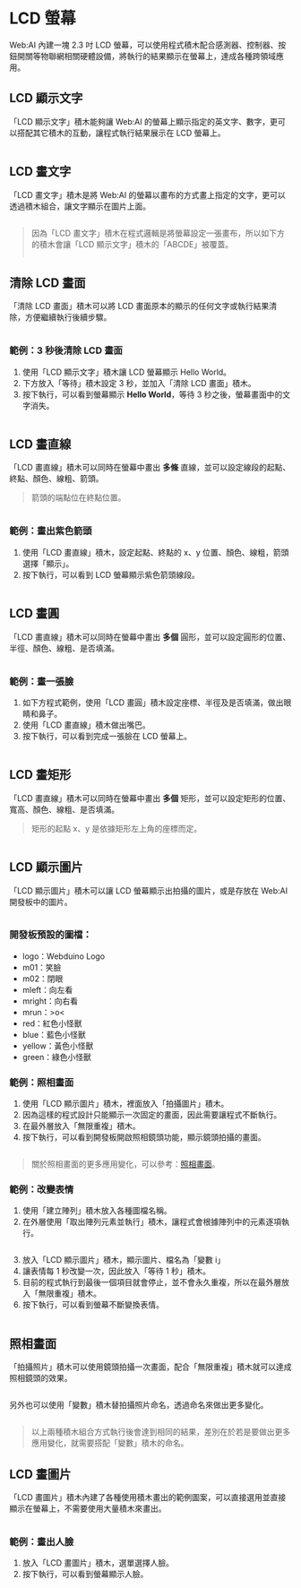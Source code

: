  

# LCD 螢幕

Web:AI 內建一塊 2.3 吋 LCD 螢幕，可以使用程式積木配合感測器、控制器、按鈕開關等物聯網相關硬體設備，將執行的結果顯示在螢幕上，達成各種跨領域應用。

## LCD 顯示文字

「LCD 顯示文字」積木能夠讓 Web:AI 的螢幕上顯示指定的英文字、數字，更可以搭配其它積木的互動，讓程式執行結果展示在 LCD 螢幕上。

<img src="https://md.webduino.io/uploads/upload_64ba9c874d571b6d92c59695fcd7fc98.png" alt="" width="">

## LCD 畫文字

「LCD 畫文字」積木是將 Web:AI 的螢幕以畫布的方式畫上指定的文字，更可以透過積木組合，讓文字顯示在圖片上面。

<img src="https://md.webduino.io/uploads/upload_0da89bf996dae9e03a2713330e99f77a.png" alt="" width="">

> 因為「LCD 畫文字」積木在程式邏輯是將螢幕設定一張畫布，所以如下方的積木會讓「LCD 顯示文字」積木的「ABCDE」被覆蓋。
> 
> <img src="https://md.webduino.io/uploads/upload_164ff827c96864577c04d5aaf57fefce.png" alt="" width="">

## 清除 LCD 畫面

「清除 LCD 畫面」積木可以將 LCD 畫面原本的顯示的任何文字或執行結果清除，方便繼續執行後續步驟。

<img src="https://md.webduino.io/uploads/upload_b284d9517e9c6fa43936cf0411e05823.png" alt="" width="">

### 範例：3 秒後清除 LCD 畫面

1. 使用「LCD 顯示文字」積木讓 LCD 螢幕顯示 Hello World。
2. 下方放入「等待」積木設定 3 秒，並加入「清除 LCD 畫面」積木。
3. 按下執行，可以看到螢幕顯示 **Hello World**，等待 3 秒之後，螢幕畫面中的文字消失。

<img src="https://md.webduino.io/uploads/upload_fcd60076a7eb25a9cdb1a61aee3c9b01.gif" alt="" width="">

## LCD 畫直線

「LCD 畫直線」積木可以同時在螢幕中畫出 **多條** 直線，並可以設定線段的起點、終點、顏色、線粗、箭頭。

> 箭頭的端點位在終點位置。

<img src="https://md.webduino.io/uploads/upload_12efd2968130e3ba9a19c835af690a0a.png" alt="" width="">

### 範例：畫出紫色箭頭

1. 使用「LCD 畫直線」積木，設定起點、終點的 x、y 位置、顏色、線粗，箭頭選擇「顯示」。
2. 按下執行，可以看到 LCD 螢幕顯示紫色箭頭線段。

<img src="https://md.webduino.io/uploads/upload_74c3d2ea383065a440e09677a03d1ee3.png" alt="" width="">

## LCD 畫圓

「LCD 畫直線」積木可以同時在螢幕中畫出 **多個** 圓形，並可以設定圓形的位置、半徑、顏色、線粗、是否填滿。

<img src="https://md.webduino.io/uploads/upload_cf596f58390915dfe8eef9515e142567.png" alt="" width="">

### 範例：畫一張臉

1. 如下方程式範例，使用「LCD 畫圓」積木設定座標、半徑及是否填滿，做出眼睛和鼻子。
2. 使用「LCD 畫直線」積木做出嘴巴。
3. 按下執行，可以看到完成一張臉在 LCD 螢幕上。

<img src="https://md.webduino.io/uploads/upload_7c0d98b094d1722a2e2dabbb5443b8e1.png" alt="" width="">

## LCD 畫矩形

「LCD 畫直線」積木可以同時在螢幕中畫出 **多個** 矩形，並可以設定矩形的位置、寬高、顏色、線粗、是否填滿。

> 矩形的起點 x、y 是依據矩形左上角的座標而定。

<img src="https://md.webduino.io/uploads/upload_9e1a4f1e2acc28236b862cf6eabe8aa1.png" alt="" width="">

## LCD 顯示圖片

「LCD 顯示圖片」積木可以讓 LCD 螢幕顯示出拍攝的圖片，或是存放在 Web:AI 開發板中的圖片。

<img src="https://md.webduino.io/uploads/upload_b2a3c9fe65109efb72b278e87e430268.png" alt="" width="">

### 開發板預設的圖檔：
- logo：Webduino Logo
- m01：笑臉
- m02：閉眼
- mleft：向左看
- mright：向右看
- mrun：>o<
- red：紅色小怪獸
- blue：藍色小怪獸
- yellow：黃色小怪獸
- green：綠色小怪獸

### 範例：照相畫面

1. 使用「LCD 顯示圖片」積木，裡面放入「拍攝圖片」積木。
2. 因為這樣的程式設計只能顯示一次固定的畫面，因此需要讓程式不斷執行。
3. 在最外層放入「無限重複」積木。
4. 按下執行，可以看到開發板開啟照相鏡頭功能，顯示鏡頭拍攝的畫面。

<img src="https://md.webduino.io/uploads/upload_0c373ab6bb919c3edab14ac253040cfb.png" alt="" width="">

> 關於照相畫面的更多應用變化，可以參考：[照相畫面](https://md.webduino.ioundefined)。

### 範例：改變表情

1. 使用「建立陣列」積木放入各種圖檔名稱。
2. 在外層使用「取出陣列元素並執行」積木，讓程式會根據陣列中的元素逐項執行。

<img src="https://md.webduino.io/uploads/upload_769a6e525a60cfcecd6c1d65f9db08bc.png" alt="" width="">

3. 放入「LCD 顯示圖片」積木，顯示圖片、檔名為「變數 i」
4. 讓表情每 1 秒改變一次，因此放入「等待 1 秒」積木。
5. 目前的程式執行到最後一個項目就會停止，並不會永久重複，所以在最外層放入「無限重複」積木。
6. 按下執行，可以看到螢幕不斷變換表情。

<img src="https://md.webduino.io/uploads/upload_6defc8fd16ac282a5e78d8b819acfbf4.gif" alt="" width="">

## 照相畫面

「拍攝照片」積木可以使用鏡頭拍攝一次畫面，配合「無限重複」積木就可以達成照相鏡頭的效果。

<img src="https://md.webduino.io/uploads/upload_e5f0e28421cf299a02c56d80badc8485.png" alt="" width="">

另外也可以使用「變數」積木替拍攝照片命名，透過命名來做出更多變化。

<img src="https://md.webduino.io/uploads/upload_2630972dadc38129eb09e64e7d262658.png" alt="" width="">

> 以上兩種積木組合方式執行後會達到相同的結果，差別在於若是要做出更多應用變化，就需要搭配「變數」積木的命名。

## LCD 畫圖片

「LCD 畫圖片」積木內建了各種使用積木畫出的範例圖案，可以直接選用並直接顯示在螢幕上，不需要使用大量積木來畫出。

<img src="https://md.webduino.io/uploads/upload_a8300664a8a7d9ac27bb311655b7808a.jpg" alt="" width="">

### 範例：畫出人臉

1. 放入「LCD 畫圖片」積木，選單選擇人臉。
2. 按下執行，可以看到螢幕顯示人臉。

<img src="https://md.webduino.io/uploads/upload_0d0ca1959cb45161c1fc85278563f219.png" alt="" width="">

